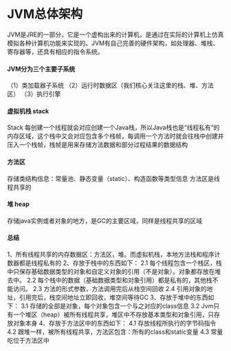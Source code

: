 # JVM总体架构
JVM是JRE的一部分，它是一个虚构出来的计算机，是通过在实际的计算机上仿真模拟各种计算机功能来实现的。JVM有自己完善的硬件架构，如处理器、堆栈、寄存器等，还具有相应的指令系统。

#### JVM分为三个主要子系统
（1）类加载器子系统 （2）运行时数据区（我们核心关注这里的栈、堆、方法区） （3）执行引擎

#### 虚拟机栈 stack
Stack 每创建一个线程就会对应创建一个Java栈，所以Java栈也是“线程私有”的内存区域，这个栈中又会对应包含多个栈帧，每调用一个方法时就会往栈中创建并压入一个栈帧，栈帧是用来存储方法数据和部分过程结果的数据结构

#### 方法区
存储类结构信息：常量池、静态变量（static）、构造函数等类型信息
方法区是线程共享的

#### 堆 heap
存储java实例或者对象的地方，是GC的主要区域，同样是线程共享的区域

#### 总结
1、所有线程共享的内存数据区：方法区，堆。而虚拟机栈，本地方法栈和程序计数器都是线程私有的
2、存放于栈中的东西如下：
2.1 每个线程包含一个栈区，栈中只保存基础数据类型的对象和自定义对象的引用（不是对象）。对象都存放在堆去中。
2.2 每个栈中的数据（基础数据类型和对象引用）都是私有的，其他栈不能访问。
2.3 方法的形式参数，方法调用完后从栈空间回收
2.4 引用对象的地址，引用完后，栈空间地址立即回收，堆空间等待GC
3、存放于堆中的东西如下：
3.1 存储的全部是对象，每个对象包含一个与之对应的class信息
3.2 Jvm只有一个堆区（heap）被所有线程共享，堆区中不存放基本类型和对象引用，只存放对象本身
4、存放于方法区中的东西如下：
4.1 存放线程所执行的字节码指令
4.2 跟堆一样，被所有线程共享，方法区包含：所有的class和static变量
4.3 常量吃位于方法区中
